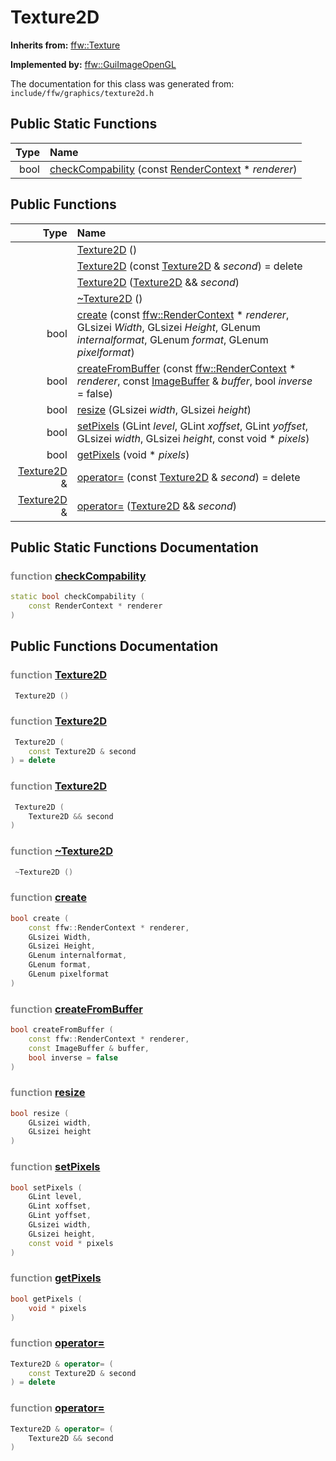 Texture2D
===================================


**Inherits from:** [ffw::Texture](ffw_Texture.html)

**Implemented by:** [ffw::GuiImageOpenGL](ffw_GuiImageOpenGL.html)

The documentation for this class was generated from: `include/ffw/graphics/texture2d.h`



## Public Static Functions

| Type | Name |
| -------: | :------- |
|  bool | [checkCompability](#e9dc30f1) (const [RenderContext](ffw_RenderContext.html) * _renderer_)  |


## Public Functions

| Type | Name |
| -------: | :------- |
|   | [Texture2D](#ee0911a8) ()  |
|   | [Texture2D](#036b8e3f) (const [Texture2D](ffw_Texture2D.html) & _second_) = delete  |
|   | [Texture2D](#75e56eea) ([Texture2D](ffw_Texture2D.html) && _second_)  |
|   | [~Texture2D](#3aeb91cf) ()  |
|  bool | [create](#f59551b6) (const [ffw::RenderContext](ffw_RenderContext.html) * _renderer_, GLsizei _Width_, GLsizei _Height_, GLenum _internalformat_, GLenum _format_, GLenum _pixelformat_)  |
|  bool | [createFromBuffer](#e0034941) (const [ffw::RenderContext](ffw_RenderContext.html) * _renderer_, const [ImageBuffer](ffw_ImageBuffer.html) & _buffer_, bool _inverse_ = false)  |
|  bool | [resize](#d5d7f904) (GLsizei _width_, GLsizei _height_)  |
|  bool | [setPixels](#713b96bd) (GLint _level_, GLint _xoffset_, GLint _yoffset_, GLsizei _width_, GLsizei _height_, const void * _pixels_)  |
|  bool | [getPixels](#8efe1953) (void * _pixels_)  |
|  [Texture2D](ffw_Texture2D.html) & | [operator=](#176b4505) (const [Texture2D](ffw_Texture2D.html) & _second_) = delete  |
|  [Texture2D](ffw_Texture2D.html) & | [operator=](#0d0ce047) ([Texture2D](ffw_Texture2D.html) && _second_)  |


## Public Static Functions Documentation

### <span style="opacity:0.5;">function</span> <a id="e9dc30f1" href="#e9dc30f1">checkCompability</a>

```cpp
static bool checkCompability (
    const RenderContext * renderer
) 
```





## Public Functions Documentation

### <span style="opacity:0.5;">function</span> <a id="ee0911a8" href="#ee0911a8">Texture2D</a>

```cpp
 Texture2D () 
```



### <span style="opacity:0.5;">function</span> <a id="036b8e3f" href="#036b8e3f">Texture2D</a>

```cpp
 Texture2D (
    const Texture2D & second
) = delete 
```



### <span style="opacity:0.5;">function</span> <a id="75e56eea" href="#75e56eea">Texture2D</a>

```cpp
 Texture2D (
    Texture2D && second
) 
```



### <span style="opacity:0.5;">function</span> <a id="3aeb91cf" href="#3aeb91cf">~Texture2D</a>

```cpp
 ~Texture2D () 
```



### <span style="opacity:0.5;">function</span> <a id="f59551b6" href="#f59551b6">create</a>

```cpp
bool create (
    const ffw::RenderContext * renderer,
    GLsizei Width,
    GLsizei Height,
    GLenum internalformat,
    GLenum format,
    GLenum pixelformat
) 
```



### <span style="opacity:0.5;">function</span> <a id="e0034941" href="#e0034941">createFromBuffer</a>

```cpp
bool createFromBuffer (
    const ffw::RenderContext * renderer,
    const ImageBuffer & buffer,
    bool inverse = false
) 
```



### <span style="opacity:0.5;">function</span> <a id="d5d7f904" href="#d5d7f904">resize</a>

```cpp
bool resize (
    GLsizei width,
    GLsizei height
) 
```



### <span style="opacity:0.5;">function</span> <a id="713b96bd" href="#713b96bd">setPixels</a>

```cpp
bool setPixels (
    GLint level,
    GLint xoffset,
    GLint yoffset,
    GLsizei width,
    GLsizei height,
    const void * pixels
) 
```



### <span style="opacity:0.5;">function</span> <a id="8efe1953" href="#8efe1953">getPixels</a>

```cpp
bool getPixels (
    void * pixels
) 
```



### <span style="opacity:0.5;">function</span> <a id="176b4505" href="#176b4505">operator=</a>

```cpp
Texture2D & operator= (
    const Texture2D & second
) = delete 
```



### <span style="opacity:0.5;">function</span> <a id="0d0ce047" href="#0d0ce047">operator=</a>

```cpp
Texture2D & operator= (
    Texture2D && second
) 
```





